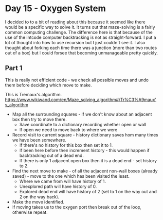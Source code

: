 # Day 15 - Oxygen System #
I decided to to a bit of reading about this because it seemed like there would be a specific way to solve it.
It turns out that maze-solving is a fairly common computing challenge. The difference here is that because of the use of the intcode computer
backtracking is not as straight-forward. I put a lot of thought into how to use recursion but I just couldn't see it. I also thought about
forking each time there was a junction (more than two routes out of a box) but I could forsee that becoming unmanageable pretty quickly.

## Part 1 ##
This is really not efficient code - we check all possible moves and undo them before deciding which move to make.

This is Tremaux's algorithm.
https://www.wikiwand.com/en/Maze_solving_algorithm#/Tr%C3%A9maux's_algorithm

* Map all the surrounding squares - if we don't know about an adjacent box then try to move there.
    * Save coordinate to a dictionary recording whether open or wall
    * If open we need to move back to where we were
* Record visit to current square - history dictionary saves hom many times we have been somewhere.
    * If there's no history for this box then set it to 1.
    * If been here before then increment history - this would happen if backtracking out of a dead end.
    * If there is only 1 adjacent open box then it is a dead end - set history to 2.
* Find the next move to make - of all the adjacent non-wall boxes (already saved) - move to the one which has been visited the least.
    * Where we came from will have history of 1.
    * Unexplored path will have history of 0.
    * Explored dead end will have history of 2 (set to 1 on the way out and 2 on the way back).
* Make the move identified.
* If moving takes us to the oxygen port then break out of the loop, otherwise repeat.